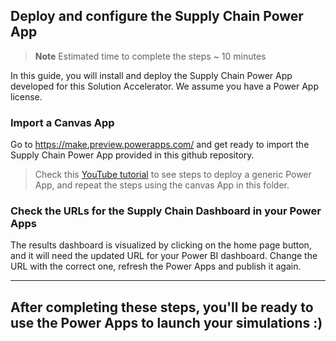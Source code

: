 ## Deploy and configure the Supply Chain Power App

> **Note**
> Estimated time to complete the steps ~ 10 minutes

In this guide, you will install and deploy the Supply Chain Power App developed for this Solution Accelerator. We assume you have a Power App license.

### Import a Canvas App 

Go to https://make.preview.powerapps.com/ and get ready to import the Supply Chain Power App provided in this github repository. 

> Check this [YouTube tutorial](https://www.youtube.com/watch?v=QYZEmCedSr8) to see steps to deploy a generic Power App, and repeat the steps using the canvas App in this folder.

### Check the URLs for the Supply Chain Dashboard in your Power Apps

The results dashboard is visualized by clicking on the home page button, and it will need the updated URL for your Power BI dashboard. Change the URL with the correct one, refresh the Power Apps and publish it again.

---

After completing these steps, you'll be ready to use the Power Apps to launch your simulations :)
---


